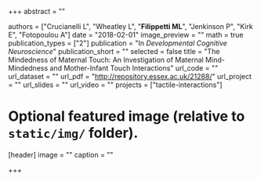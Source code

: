 +++
abstract = ""

authors = ["Crucianelli L", "Wheatley L", "**Filippetti ML**", "Jenkinson P", "Kirk E", "Fotopoulou A"]
date = "2018-02-01"
image_preview = ""
math = true
publication_types = ["2"]
publication = "In *Developmental Cognitive Neuroscience*"
publication_short = ""
selected = false
title = "The Mindedness of Maternal Touch: An Investigation of Maternal Mind-Mindedness and Mother-Infant Touch Interactions"
url_code = ""
url_dataset = ""
url_pdf = "http://repository.essex.ac.uk/21288/"
url_project = ""
url_slides = ""
url_video = ""
projects = ["tactile-interactions"]

# Optional featured image (relative to `static/img/` folder).
[header]
image = ""
caption = ""

+++